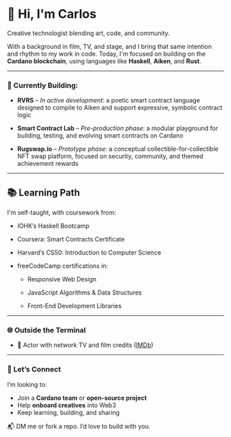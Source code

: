 # 👋 Hi, I'm Carlos

Creative technologist blending art, code, and community.

With a background in film, TV, and stage, and I bring that same intention and rhythm to my work in code. Today, I'm focused on building on the **Cardano blockchain**, using languages like **Haskell**, **Aiken**, and **Rust**.

---

### 🧱 Currently Building:

- **RVRS** – *In active development*: a poetic smart contract language designed to compile to Aiken and support expressive, symbolic contract logic  

- **Smart Contract Lab** – *Pre-production phase*: a modular playground for building, testing, and evolving smart contracts on Cardano  

- **Rugswap.io** – *Prototype phase*: a conceptual collectible-for-collectible NFT swap platform, focused on security, community, and themed achievement rewards  

---
## 📚 Learning Path

I'm self-taught, with coursework from:

- IOHK’s Haskell Bootcamp

- Coursera: Smart Contracts Certificate

- Harvard’s CS50: Introduction to Computer Science

- freeCodeCamp certifications in:

   - Responsive Web Design

   - JavaScript Algorithms & Data Structures

   - Front-End Development Libraries
     
---

### 🌐 Outside the Terminal
- 🎥 Actor with network TV and film credits ([IMDb](https://www.imdb.com/name/nm7121880/))

---

### 🤝 Let’s Connect
I’m looking to:
- Join a **Cardano team** or **open-source project**
- Help **onboard creatives** into Web3
- Keep learning, building, and sharing

📬 DM me or fork a repo. I’d love to build with you.
